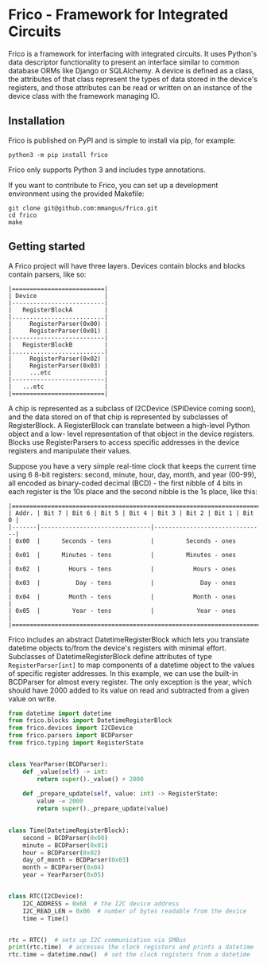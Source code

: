 # Frico - Framework for Integrated Circuits

Frico is a framework for interfacing with integrated circuits. It uses Python's
data descriptor functionality to present an interface similar to common
database ORMs like Django or SQLAlchemy. A device is defined as a class, the 
attributes of that class represent the types of data stored in the device's 
registers, and those attributes can be read or written on an instance of the 
device class with the framework managing IO.

## Installation

Frico is published on PyPI and is simple to install via pip, for example:

```shell
python3 -m pip install frico
```

Frico only supports Python 3 and includes type annotations.

If you want to contribute to Frico, you can set up a development environment
using the provided Makefile:
```shell
git clone git@github.com:mmangus/frico.git
cd frico
make
```

## Getting started

A Frico project will have three layers. Devices contain blocks and blocks 
contain parsers, like so:

```text
|==========================|
| Device                   |
|--------------------------|
|   RegisterBlockA         |
|..........................|
|     RegisterParser(0x00) |
|     RegisterParser(0x01) |
|--------------------------|
|   RegisterBlockB         |
|..........................|
|     RegisterParser(0x02) |
|     RegisterParser(0x03) |
|     ...etc               |
|--------------------------|
|   ...etc                 |
|==========================|
```

A chip is represented as a subclass of I2CDevice (SPIDevice coming soon), and
the data stored on of that chip is represented by subclasses of RegisterBlock.
A RegisterBlock can translate between a high-level Python object and a low-
level representation of that object in the device registers. Blocks use 
RegisterParsers to access specific addresses in the device registers and 
manipulate their values. 
 
Suppose you have a very simple real-time clock that keeps the current time
using 6 8-bit registers: second, minute, hour, day, month, and year (00-99), 
all encoded as binary-coded decimal (BCD) - the first nibble of 4 bits in 
each register is the 10s place and the second nibble is the 1s place, like 
this:

```text
|=======================================================================|
| Addr. | Bit 7 | Bit 6 | Bit 5 | Bit 4 | Bit 3 | Bit 2 | Bit 1 | Bit 0 |
|-------|-------------------------------|-------------------------------|
| 0x00  |      Seconds - tens           |         Seconds - ones        |
| 0x01  |      Minutes - tens           |         Minutes - ones        |
| 0x02  |        Hours - tens           |           Hours - ones        |
| 0x03  |          Day - tens           |             Day - ones        |
| 0x04  |        Month - tens           |           Month - ones        |
| 0x05  |         Year - tens           |            Year - ones        |
|=======================================================================|
```

Frico includes an abstract DatetimeRegisterBlock which lets you translate
datetime objects to/from the device's registers with minimal effort. Subclasses
of DatetimeRegisterBlock define attributes of type `RegisterParser[int]` to
map components of a datetime object to the values of specific register 
addresses. In this example, we can use the built-in BCDParser for almost
every register. The only exception is the year, which should have 2000 added 
to its value on read and subtracted from a given value on write.

```python
from datetime import datetime
from frico.blocks import DatetimeRegisterBlock
from frico.devices import I2CDevice
from frico.parsers import BCDParser
from frico.typing import RegisterState


class YearParser(BCDParser):
    def _value(self) -> int:
        return super()._value() + 2000
    
    def _prepare_update(self, value: int) -> RegisterState:
        value -= 2000
        return super()._prepare_update(value)
    

class Time(DatetimeRegisterBlock):
    second = BCDParser(0x00)
    minute = BCDParser(0x01)
    hour = BCDParser(0x02)
    day_of_month = BCDParser(0x03)
    month = BCDParser(0x04)
    year = YearParser(0x05)


class RTC(I2CDevice):
    I2C_ADDRESS = 0x68  # the I2C device address
    I2C_READ_LEN = 0x06  # number of bytes readable from the device
    time = Time()


rtc = RTC()  # sets up I2C communication via SMBus
print(rtc.time)  # accesses the clock registers and prints a datetime
rtc.time = datetime.now()  # set the clock registers from a datetime
```
